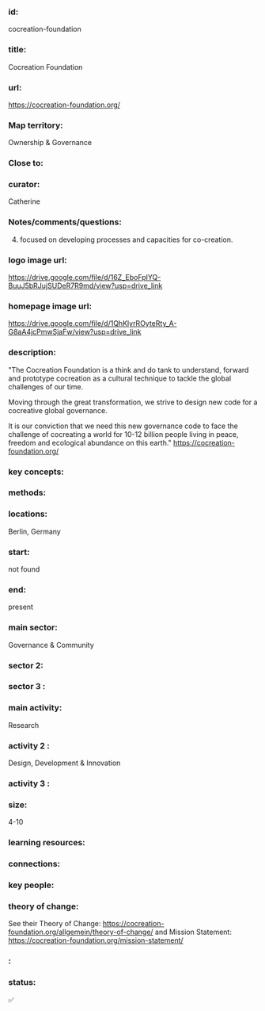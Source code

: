 ### id: 
  cocreation-foundation
### title: 
  Cocreation Foundation
### url: 
  https://cocreation-foundation.org/
### Map territory: 
  Ownership & Governance
### Close to: 
  
### curator: 
  Catherine
### Notes/comments/questions: 
  4. focused on developing processes and capacities for co-creation. 
### logo image url: 
  https://drive.google.com/file/d/16Z_EboFpIYQ-BuuJ5bRJujSUDeR7R9md/view?usp=drive_link
### homepage image url: 
  https://drive.google.com/file/d/1QhKlyrROyteRty_A-G8aA4jcPmwSjaFw/view?usp=drive_link
### description: 
  "The Cocreation Foundation is a think and do tank to understand, forward and prototype cocreation as a cultural technique to tackle the global challenges of our time.

Moving through the great transformation, we strive to design new code for a cocreative global governance.

It is our conviction that we need this new governance code to face the challenge of cocreating a world for 10-12 billion people living in peace, freedom and ecological abundance on this earth."
https://cocreation-foundation.org/ 
### key concepts: 
  
### methods: 
  
### locations: 
  Berlin, Germany
### start: 
  not found
### end: 
  present
### main sector: 
  Governance & Community
### sector 2: 
  
### sector 3 : 
  
### main activity: 
  Research
### activity 2 : 
  Design, Development & Innovation
### activity 3 : 
  
### size: 
  4-10
### learning resources: 
  
### connections: 
  
### key people: 
  
### theory of change: 
  See their Theory of Change: https://cocreation-foundation.org/allgemein/theory-of-change/ and Mission Statement: https://cocreation-foundation.org/mission-statement/ 
### : 
  
### status: 
  ✅
